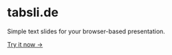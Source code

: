 # tabsli.de

Simple text slides for your browser-based presentation.

[Try it now →](https://tabslide.netlify.app)

